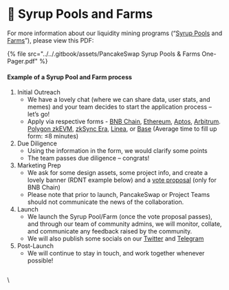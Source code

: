 # 🥞 Syrup Pools and Farms

For more information about our liquidity mining programs (“[Syrup Pools](https://pancakeswap.finance/pools) and [Farms](https://pancakeswap.finance/farms)”), please view this PDF:

{% file src="../../.gitbook/assets/PancakeSwap Syrup Pools & Farms One-Pager.pdf" %}

#### Example of a Syrup Pool and Farm process

1. Initial Outreach
   * We have a lovely chat (where we can share data, user stats, and memes) and your team decides to start the application process – let’s go!
   * Apply via respective forms - [BNB Chain](https://docs.google.com/forms/d/e/1FAIpQLSfQNsAfh98SAfcqJKR3is2hdvMRdnvfd2F3Hql96vXHgIi3Bw/viewform),  [Ethereum](https://docs.google.com/forms/d/e/1FAIpQLSekKMXhgmWtPIbdkDIpOLSnA\_YQf3WaBWbGxMyipPyuE5Uquw/viewform), [Aptos](https://forms.gle/D77N5TThkco7fLKTA),  [Arbitrum](https://docs.google.com/forms/d/1BcLAhK2BsRHVtAX49hk5uwBDbSbvDr\_e-w\_jbKXe8u8). [Polygon zkEVM](https://docs.google.com/forms/d/1NLYTB6JQ-1xRFUsUByvKH8qqHG90-imY-96GUVkbPb4), [zkSync Era](https://docs.google.com/forms/d/1w-3T24\_ec\_2fgcuHb4XLWTcpwi2Ul636xxsEW2BGU0I), [Linea](https://docs.google.com/forms/d/e/1FAIpQLSccG0dW8c1UxTq-yY9sEKTSwC6Ke-NwIY76rbeSQCgQvF8dSg/viewform?usp=sf\_link), or [Base](https://docs.google.com/forms/d/e/1FAIpQLSfDD0kigru76tPBcibL3M-\_EmbMWXRn1WGd8ovqgZuNGGbBfg/viewform?usp=sf\_link) (Average time to fill up form: ≤8 minutes)
2. Due Diligence
   * Using the information in the form, we would clarify some points
   * The team passes due diligence – congrats!
3. Marketing Prep
   * We ask for some design assets, some project info, and create a lovely banner (RDNT example below) and a [vote proposal](https://pancakeswap.finance/voting/proposal/0xffda6f8b092472c5ff034e97624cf473f6c17611857ff250d6a5a910351be535) (only for BNB Chain)
   * Please note that prior to launch, PancakeSwap or Project Teams should not communicate the news of the collaboration.
4. Launch
   * We launch the Syrup Pool/Farm (once the vote proposal passes), and through our team of community admins, we will monitor, collate, and communicate any feedback raised by the community.&#x20;
   * We will also publish some socials on our [Twitter](https://twitter.com/pancakeswap/status/1640999407414853633?s=21\&t=ASnECSndJTVi6TaLxAOKHg) and [Telegram](https://t.me/PancakeSwap)
5. Post-Launch
   * We will continue to stay in touch, and work together whenever possible!

<figure><img src="https://lh5.googleusercontent.com/iY8FW1pHvOyj-a9hApJ_LqpRDLSO6CzNv2ZT-jDpVFf-EazNhHk2YBGb09iKSfmr59C8b8zk0aeoa6YssphbtXpGRJVnJCh52vp0_Rv2Sx8duUnFtM35gaDys50Ddalj4CJE60Fckf3SP7-hAZ4c8pg" alt=""><figcaption></figcaption></figure>

\
